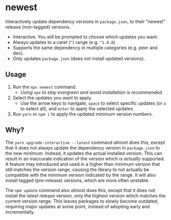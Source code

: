 # newest

Interactively update dependency versions in `package.json`, to their "newest" release (non-tagged) versions.

- Interactive. You will be prompted to choose which updates you want.
- Always updates to a caret (`^`) range (e.g. `^1.0.0`).
- Supports the same dependency in multiple categories (e.g. peer and dev).
- _Only_ updates `package.json` (does not install updated versions).

## Usage

1. Run the `npx newest` command.
   - _Using `npx` to stay evergreen and avoid installation is recommended._
2. Select the updates you want to apply.
   - Use the arrow keys to navigate, `space` to select specific updates (or `a` to select all), and `enter` to apply the selected updates.
3. Run `yarn` or `npm i` to apply the updated minimum version numbers.

## Why?

The `yarn upgrade-interactive --latest` command _almost_ does this, except that it does not always update the dependency version in `package.json` to the new minimum. Instead, it updates the actual installed version. This can result in an inaccurate indication of the version which is _actually_ supported. A feature may introduced and used in a higher than minimum version that still matches the version range, causing the library to not actually be compatible with the minimum version indicated by the range. It will also install tagged (pre-release) versions, which are more often unstable.

The `npm update` command also _almost_ does this, except that it does not install the latest release version, only the highest version which matches the current version range. This leaves packages to slowly become outdated, requiring major updates at some point, instead of adopting early and incrementally.
